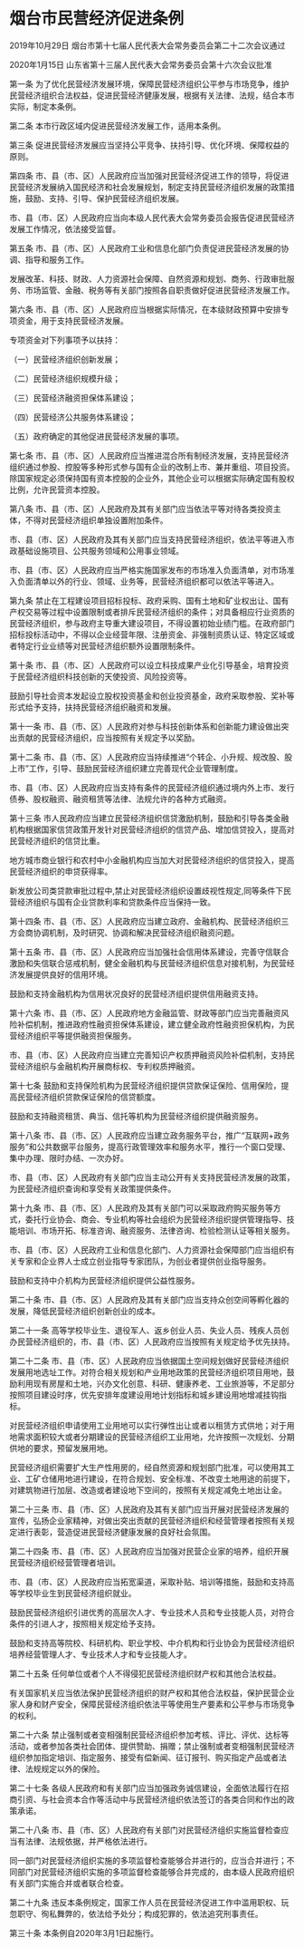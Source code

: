 # 烟台市民营经济促进条例

2019年10月29日 烟台市第十七届人民代表大会常务委员会第二十二次会议通过

2020年1月15日 山东省第十三届人民代表大会常务委员会第十六次会议批准

<!-- INFO END -->

第一条 为了优化民营经济发展环境，保障民营经济组织公平参与市场竞争，维护民营经济组织合法权益，促进民营经济健康发展，根据有关法律、法规，结合本市实际，制定本条例。

第二条 本市行政区域内促进民营经济发展工作，适用本条例。

第三条 促进民营经济发展应当坚持公平竞争、扶持引导、优化环境、保障权益的原则。

第四条 市、县（市、区）人民政府应当加强对民营经济促进工作的领导，将促进民营经济发展纳入国民经济和社会发展规划，制定支持民营经济组织发展的政策措施，鼓励、支持、引导、保护民营经济组织发展。

市、县（市、区）人民政府应当向本级人民代表大会常务委员会报告促进民营经济发展工作情况，依法接受监督。

第五条 市、县（市、区）人民政府工业和信息化部门负责促进民营经济发展的协调、指导和服务工作。

发展改革、科技、财政、人力资源社会保障、自然资源和规划、商务、行政审批服务、市场监管、金融、税务等有关部门按照各自职责做好促进民营经济发展工作。

第六条 市、县（市、区）人民政府应当根据实际情况，在本级财政预算中安排专项资金，用于支持民营经济发展。

专项资金对下列事项予以扶持：

（一）民营经济组织创新发展；

（二）民营经济组织规模升级；

（三）民营经济融资担保体系建设；

（四）民营经济公共服务体系建设；

（五）政府确定的其他促进民营经济发展的事项。

第七条 市、县（市、区）人民政府应当推进混合所有制经济发展，支持民营经济组织通过参股、控股等多种形式参与国有企业的改制上市、兼并重组、项目投资。除国家规定必须保持国有资本控股的企业外，其他企业可以根据实际确定国有股权比例，允许民营资本控股。

第八条 市、县（市、区）人民政府及其有关部门应当依法平等对待各类投资主体，不得对民营经济组织单独设置附加条件。

市、县（市、区）人民政府及其有关部门应当支持民营经济组织，依法平等进入市政基础设施项目、公共服务领域和公用事业领域。

市、县（市、区）人民政府应当严格实施国家发布的市场准入负面清单，对市场准入负面清单以外的行业、领域、业务等，民营经济组织都可以依法平等进入。

第九条 禁止在工程建设项目招标投标、政府采购、国有土地和矿业权出让、国有产权交易等过程中设置限制或者排斥民营经济组织的条件；对具备相应行业资质的民营经济组织，参与政府主导重大建设项目，不得设置初始业绩门槛。在政府部门招标投标活动中，不得以企业经营年限、注册资金、非强制资质认证、特定区域或者特定行业业绩等对民营经济组织额外设置限制条件。

第十条 市、县（市、区）人民政府可以设立科技成果产业化引导基金，培育投资于民营经济组织科技创新的天使投资、风险投资等。

鼓励引导社会资本发起设立股权投资基金和创业投资基金，政府采取参股、奖补等形式给予支持，扶持民营经济组织融资和发展。

第十一条 市、县（市、区）人民政府对参与科技创新体系和创新能力建设做出突出贡献的民营经济组织，应当按照有关规定予以奖励。

第十二条 市、县（市、区）人民政府应当持续推进“个转企、小升规、规改股、股上市”工作，引导、鼓励民营经济组织建立完善现代企业管理制度。

市、县（市、区）人民政府应当支持有条件的民营经济组织通过境内外上市、发行债券、股权融资、融资租赁等法律、法规允许的各种方式融资。

第十三条 市人民政府应当建立民营经济组织信贷激励机制，鼓励和引导各类金融机构根据国家信贷政策开发针对民营经济组织的信贷产品、增加信贷投入，提高对民营经济组织的信贷比重。

地方城市商业银行和农村中小金融机构应当加大对民营经济组织的信贷投入，提高民营经济组织的申贷获得率。

新发放公司类贷款审批过程中,禁止对民营经济组织设置歧视性规定,同等条件下民营经济组织与国有企业贷款利率和贷款条件应当保持一致。

第十四条 市、县（市、区）人民政府应当建立政府、金融机构、民营经济组织三方会商协调机制，及时研究、协调和解决民营经济组织融资问题。

第十五条 市、县（市、区）人民政府应当加强社会信用体系建设，完善守信联合激励和失信联合惩戒机制，健全金融机构与民营经济组织信息对接机制，为民营经济发展提供良好的信用环境。

鼓励和支持金融机构为信用状况良好的民营经济组织提供信用融资支持。

第十六条 市、县（市、区）人民政府地方金融监管、财政等部门应当完善融资风险补偿机制，推进政府性融资担保体系建设，建立健全政府性融资担保机构，为民营经济组织平等提供融资担保服务。

市、县（市、区）人民政府应当建立完善知识产权质押融资风险补偿机制，支持民营经济组织与金融机构开展商标权、专利权质押融资。

第十七条 鼓励和支持保险机构为民营经济组织提供贷款保证保险、信用保险，提高民营经济组织贷款保证保险的信贷额度。

鼓励和支持融资租赁、典当、信托等机构为民营经济组织提供融资服务。

第十八条 市、县（市、区）人民政府应当建立政务服务平台，推广“互联网+政务服务”和公共数据平台服务，提高行政管理效率和服务水平，推行一个窗口受理、集中办理、限时办结、一次办好。

市、县（市、区）人民政府有关部门应当主动公开有关支持民营经济发展的政策，为民营经济组织查询和享受有关政策提供条件。

第十九条 市、县（市、区）人民政府及其有关部门可以采取政府购买服务等方式，委托行业协会、商会、专业机构等社会组织为民营经济组织提供管理指导、技能培训、市场开拓、标准咨询、融资服务、法律咨询、检验检测认证等相关服务。

市、县（市、区）人民政府工业和信息化部门、人力资源社会保障部门应当组织有关专家和企业界人士成立创业指导专家团队，为创业者提供创业指导服务。

鼓励和支持中介机构为民营经济组织提供公益性服务。

第二十条 市、县（市、区）人民政府及其有关部门应当支持众创空间等孵化器的发展，降低民营经济组织创新创业的成本。

第二十一条 高等学校毕业生、退役军人、返乡创业人员、失业人员、残疾人员创办民营经济组织的，市、县（市、区）人民政府应当按照有关规定给予优先扶持。

第二十二条 市、县（市、区）人民政府应当依据国土空间规划做好民营经济组织发展用地选址工作。对符合相关规划和产业用地政策的民营经济组织项目用地，鼓励利用现有房屋和土地，兴办文化创意、科研、健康养老、工业旅游等，不足部分按照项目建设时序，优先安排年度建设用地计划指标和城乡建设用地增减挂钩指标。

对民营经济组织申请使用工业用地可以实行弹性出让或者以租赁方式供地；对于用地需求面积较大或者分期建设的民营经济组织工业用地，允许按照一次规划、分期供地的要求，预留发展用地。

民营经济组织需要扩大生产性用房的，经自然资源和规划部门批准，可以使用其工业、工矿仓储用地进行建设，在符合规划、安全标准、不改变土地用途的前提下，对建筑物进行加层、改造或者建设地下空间的，按照有关规定减免土地出让金。

第二十三条 市、县（市、区）人民政府及其有关部门应当开展对民营经济发展的宣传，弘扬企业家精神，对做出突出贡献的民营经济组织和经营管理者按照有关规定进行表彰，营造促进民营经济健康发展的良好社会氛围。

第二十四条 市、县（市、区）人民政府应当加强对民营企业家的培养，组织开展民营经济组织经营管理者培训。

市、县（市、区）人民政府应当拓宽渠道，采取补贴、培训等措施，鼓励和支持高等学校毕业生到民营经济组织就业。

鼓励民营经济组织引进优秀的高层次人才、专业技术人员和专业技能人员，对符合条件的引进人才，按照相关规定给予支持。

鼓励和支持高等院校、科研机构、职业学校、中介机构和行业协会为民营经济组织培养经营管理人才、专业技术人才和专业技能人才。

第二十五条 任何单位或者个人不得侵犯民营经济组织财产权和其他合法权益。

有关国家机关应当依法保护民营经济组织的财产权和其他合法权益，保护民营企业家人身和财产安全，保障民营经济组织依法平等使用生产要素和公平参与市场竞争的权利。

第二十六条 禁止强制或者变相强制民营经济组织参加考核、评比、评优、达标等活动，或者参加各类社会团体、提供赞助、捐赠；禁止强制或者变相强制民营经济组织参加指定培训、指定服务、接受有偿新闻、征订报刊、购买指定产品或者法律、法规规定以外的保险。

第二十七条 各级人民政府和有关部门应当加强政务诚信建设，全面依法履行在招商引资、与社会资本合作等活动中与民营经济组织依法签订的各类合同和作出的政策承诺。

第二十八条 市、县（市、区）人民政府有关部门对民营经济组织实施监督检查应当有法律、法规依据，并严格依法进行。

同一部门对民营经济组织实施的多项监督检查能够合并进行的，应当合并进行；不同部门对民营经济组织实施的多项监督检查能够合并完成的，由本级人民政府组织有关部门实施合并或者联合检查。

第二十九条 违反本条例规定，国家工作人员在民营经济促进工作中滥用职权、玩忽职守、徇私舞弊的，依法给予处分；构成犯罪的，依法追究刑事责任。

第三十条 本条例自2020年3月1日起施行。

